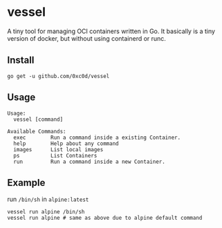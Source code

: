 # vessel
A tiny tool for managing OCI containers written in Go.
It basically is a tiny version of docker, but without using containerd or runc.

## Install

    go get -u github.com/0xc0d/vessel
    
## Usage

    Usage:
      vessel [command]
    
    Available Commands:
      exec        Run a command inside a existing Container.
      help        Help about any command
      images      List local images
      ps          List Containers
      run         Run a command inside a new Container.

## Example

run `/bin/sh` in `alpine:latest`

    vessel run alpine /bin/sh
    vessel run alpine # same as above due to alpine default command